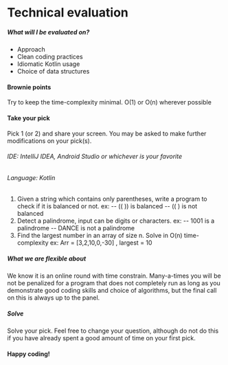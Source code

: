 # Technical evaluation
#####  What will I be evaluated on?

- Approach
 - Clean coding practices
 - Idiomatic Kotlin usage
 - Choice of data structures
#### Brownie points
Try to keep the time-complexity minimal. O(1) or O(n) wherever possible

#### Take your pick 
Pick 1 (or 2) and share your screen. You may be asked to make further modifications on your pick(s).
###### IDE: IntelliJ IDEA, Android Studio or whichever is your favorite
###### Language: Kotlin
1. Given a string which contains only parentheses, write a program to check if it is balanced or not.
ex: 
-- (( ))  is balanced
-- (( ) is not balanced
2. Detect a palindrome, input can be digits or characters.
 ex:
    -- 1001 is a palindrome
    -- DANCE is not a palindrome
3. Find the largest number in an array of size n. Solve in O(n) time-complexity
ex:
Arr = [3,2,10,0,-30] , largest = 10

##### What we are flexible about
We know it is an online round with time constrain. Many-a-times you will be not be penalized for a program that does not completely run as long as you demonstrate good coding skills and choice of algorithms, but the final call on this is always up to the panel.

##### Solve
Solve your pick. Feel free to change your question, although do not do this if you have already spent a good amount of time on your first pick.

#### Happy coding!
